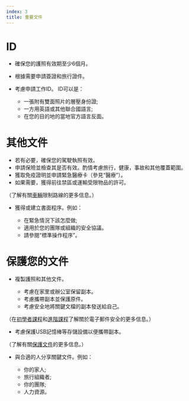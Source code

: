```yaml
---
index: 3
title: 重要文件
---
```

# ID

*   確保您的護照有效期至少6個月。
*   根據需要申請簽證和旅行證件。
*   考慮申請工作ID。 ID可以是：

    * 一張附有雙面照片的層壓身份證;
    * 一方用英語或其他聯合國語言;
    * 在您的目的地的當地官方語言反面。

# 其他文件

*   若有必要，確保您的駕駛執照有效。
*   申請保險並檢查其是否有效。酌情考慮旅行，健康，事故和其他覆蓋範圍。
*   獲取免疫證明並申請緊急醫療卡（參見“醫療”）。
*   如果需要，獲得前往禁區或運輸受限物品的許可。

（了解有關[車輛](umbrella://travel/vehicles)限制路線的更多信息。）

*   獲得或建立書面程序。例如：

    * 在緊急情況下該怎麼做;
    * 適用於您的團隊或組織的安全協議。
    * 請參閱“標準操作程序”。

# 保護您的文件

*   複製護照和其他文件。

    * 考慮在家里或辦公室保留副本。
    * 考慮攜帶副本並保護原件。
    * 考慮安全地將關鍵文檔的副本發送給自己。

（在[初學者課程](umbrella://communications/email/beginner)和[進階課程](umbrella://communications/email/advanced)了解關於電子郵件安全的更多信息。）

* 考慮保護USB記憶棒等存儲設備以便攜帶副本。

（了解有關[保護文件](umbrella://information/protecting-files)的更多信息。）

*   與合適的人分享關鍵文件。例如：

    * 你的家人;
    * 旅行組織者;
    * 你的團隊;
    * 人力資源。